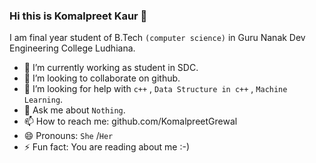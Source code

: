 ### Hi this is Komalpreet Kaur 👋
I am final year student of B.Tech `(computer science)` in Guru Nanak Dev Engineering College Ludhiana.

- 🔭 I’m currently working as student in SDC.
- 👯 I’m looking to collaborate on github.
- 🤔 I’m looking for help with `c++` , `Data Structure in c++` , `Machine Learning`.
- 💬 Ask me about `Nothing`.
- 📫 How to reach me: github.com/KomalpreetGrewal 
- 😄 Pronouns: `She` /`Her`
- ⚡ Fun fact: You are reading about me :-)
